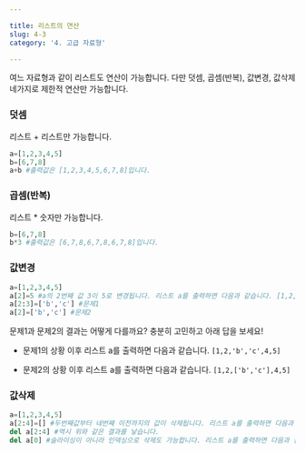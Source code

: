 ```yaml
---

title: 리스트의 연산
slug: 4-3
category: '4. 고급 자료형'

---
```


여느 자료형과 같이 리스트도 연산이 가능합니다. 다만 덧셈, 곱셈(반복), 값변경, 값삭제 네가지로 제한적 연산만 가능합니다.

### 덧셈

리스트 + 리스트만 가능합니다.
```python
a=[1,2,3,4,5]  
b=[6,7,8]  
a+b #출력값은 [1,2,3,4,5,6,7,8]입니다.
```
### 곱셈(반복)

리스트 * 숫자만 가능합니다.
```python
b=[6,7,8]  
b*3 #출력값은 [6,7,8,6,7,8,6,7,8]입니다.
```
### 값변경
```python
a=[1,2,3,4,5]  
a[2]=5 #a의 2번째 값 3이 5로 변경됩니다. 리스트 a를 출력하면 다음과 같습니다. [1,2,5,4,5]  
a[2:3]=['b','c'] #문제1  
a[2]=['b','c'] #문제2  
```

문제1과 문제2의 결과는 어떻게 다를까요? 충분히 고민하고 아래 답을 보세요!

- 문제1의 상황 이후 리스트 a를 출력하면 다음과 같습니다. `[1,2,'b','c',4,5]`

- 문제2의 상황 이후 리스트 a를 출력하면 다음과 같습니다. `[1,2,['b','c'],4,5]`

### 값삭제
```python
a=[1,2,3,4,5]  
a[2:4]=[] #두번째값부터 네번째 이전까지의 값이 삭제됩니다. 리스트 a를 출력하면 다음과 같습니다. [1,2,5]  
del a[2:4] #역시 위와 같은 결과를 낳습니다.  
del a[0] #슬라이싱이 아니라 인덱싱으로 삭제도 가능합니다. 리스트 a를 출력하면 다음과 같습니다. [2,5]
```
